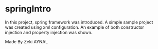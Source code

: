 # springIntro
In this project, spring framework was introduced.
A simple sample project was created using xml configuration.
An example of both constructor injection and property injection was shown.

Made By Zeki AYNAL

